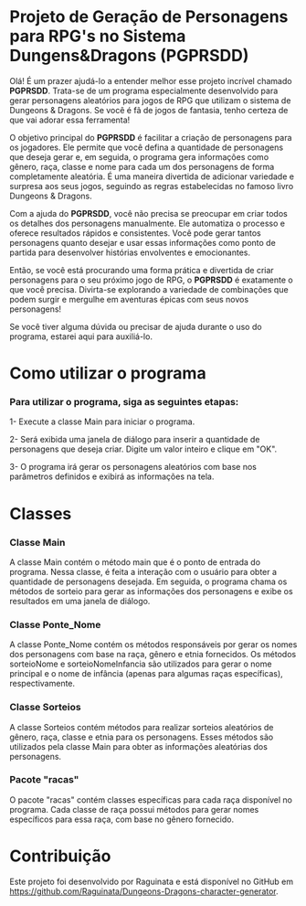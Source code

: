# Projeto de Geração de Personagens para RPG's no Sistema Dungens&Dragons (PGPRSDD)

Olá! É um prazer ajudá-lo a entender melhor esse projeto incrível chamado **PGPRSDD**. Trata-se de um programa especialmente desenvolvido para gerar personagens aleatórios para jogos de RPG que utilizam o sistema de Dungeons & Dragons. Se você é fã de jogos de fantasia, tenho certeza de que vai adorar essa ferramenta!

O objetivo principal do **PGPRSDD** é facilitar a criação de personagens para os jogadores. Ele permite que você defina a quantidade de personagens que deseja gerar e, em seguida, o programa gera informações como gênero, raça, classe e nome para cada um dos personagens de forma completamente aleatória. É uma maneira divertida de adicionar variedade e surpresa aos seus jogos, seguindo as regras estabelecidas no famoso livro Dungeons & Dragons.

Com a ajuda do **PGPRSDD**, você não precisa se preocupar em criar todos os detalhes dos personagens manualmente. Ele automatiza o processo e oferece resultados rápidos e consistentes. Você pode gerar tantos personagens quanto desejar e usar essas informações como ponto de partida para desenvolver histórias envolventes e emocionantes.

Então, se você está procurando uma forma prática e divertida de criar personagens para o seu próximo jogo de RPG, o **PGPRSDD** é exatamente o que você precisa. Divirta-se explorando a variedade de combinações que podem surgir e mergulhe em aventuras épicas com seus novos personagens!

Se você tiver alguma dúvida ou precisar de ajuda durante o uso do programa, estarei aqui para auxiliá-lo.

# Como utilizar o programa

### Para utilizar o programa, siga as seguintes etapas:

1- Execute a classe Main para iniciar o programa.

2- Será exibida uma janela de diálogo para inserir a quantidade de personagens que deseja criar. Digite um valor inteiro e clique em "OK".

3- O programa irá gerar os personagens aleatórios com base nos parâmetros definidos e exibirá as informações na tela.

# Classes

### Classe Main

A classe Main contém o método main que é o ponto de entrada do programa. Nessa classe, é feita a interação com o usuário para obter a quantidade de personagens desejada. Em seguida, o programa chama os métodos de sorteio para gerar as informações dos personagens e exibe os resultados em uma janela de diálogo.

### Classe Ponte_Nome

A classe Ponte_Nome contém os métodos responsáveis por gerar os nomes dos personagens com base na raça, gênero e etnia fornecidos. Os métodos sorteioNome e sorteioNomeInfancia são utilizados para gerar o nome principal e o nome de infância (apenas para algumas raças específicas), respectivamente.

### Classe Sorteios

A classe Sorteios contém métodos para realizar sorteios aleatórios de gênero, raça, classe e etnia para os personagens. Esses métodos são utilizados pela classe Main para obter as informações aleatórias dos personagens.

### Pacote "racas"

O pacote "racas" contém classes específicas para cada raça disponível no programa. Cada classe de raça possui métodos para gerar nomes específicos para essa raça, com base no gênero fornecido.

# Contribuição

Este projeto foi desenvolvido por Raguinata e está disponível no GitHub em https://github.com/Raguinata/Dungeons-Dragons-character-generator.
